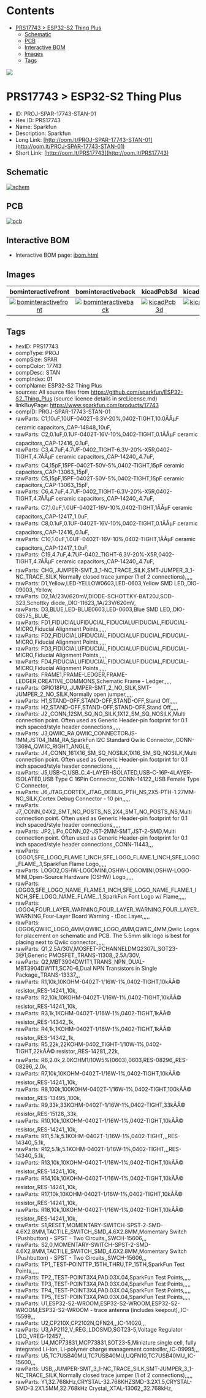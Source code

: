 



Contents
========

* [PRS17743 > ESP32-S2 Thing Plus](#prs17743--esp32-s2-thing-plus)
	* [Schematic](#schematic)
	* [PCB](#pcb)
	* [Interactive BOM](#interactive-bom)
	* [Images](#images)
	* [Tags](#tags)
  
![][im]
# PRS17743 > ESP32-S2 Thing Plus

- ID: PROJ-SPAR-17743-STAN-01
- Hex ID: PRS17743
- Name: Sparkfun
- Description: Sparkfun
- Long Link: [http://oom.lt/PROJ-SPAR-17743-STAN-01](http://oom.lt/PROJ-SPAR-17743-STAN-01)
- Short Link: [http://oom.lt/PRS17743](http://oom.lt/PRS17743)

## Schematic
  
[![schem](eagleSchemImage.png)](eagleSchemImage.png)
## PCB
  
[![pcb](eagleImage.png)](eagleImage.png)
## Interactive BOM

- Interactive BOM page: [ibom.html](https://htmlpreview.github.io/?https://github.com/oomlout/oomlout_OOMP_projects/blob/main/PROJ-SPAR-17743-STAN-01/kicad/bom/ibom.html)

## Images
  
  

|bominteractivefront|bominteractiveback|kicadPcb3d|kicadPcb3dFront|kicadPcb3dBack|eagleImage|eagleSchemImage|pcbdraw|pcbdrawback|
| :---: | :---: | :---: | :---: | :---: | :---: | :---: | :---: | :---: |
|[![bominteractivefront](bomFront_140.png)](bomFront.png)|[![bominteractiveback](bomBack_140.png)](bomBack.png)|[![kicadPcb3d](kicadPcb3d_140.png)](kicadPcb3d.png)|[![kicadPcb3dFront](kicadPcb3dFront_140.png)](kicadPcb3dFront.png)|[![kicadPcb3dBack](kicadPcb3dBack_140.png)](kicadPcb3dBack.png)|[![eagleImage](eagleImage_140.png)](eagleImage.png)|[![eagleSchemImage](eagleSchemImage_140.png)](eagleSchemImage.png)|[![pcbdraw](pcbdraw_140.png)](pcbdraw.png)|[![pcbdrawback](pcbdrawBack_140.png)](pcbdrawBack.png)|

## Tags

- hexID: PRS17743
- oompType: PROJ
- oompSize: SPAR
- oompColor: 17743
- oompDesc: STAN
- oompIndex: 01
- oompName: ESP32-S2 Thing Plus
- sources: All source files from https://github.com/sparkfun/ESP32-S2_Thing_Plus (source licence details in srcLicense.md)
- linkBuyPage: https://www.sparkfun.com/products/17743
- oompID: PROJ-SPAR-17743-STAN-01
- rawParts: C1,10uF,10UF-0402T-6.3V-20%,0402-TIGHT,10.0ÃÂµF ceramic capacitors,,CAP-14848,,10uF,
- rawParts: C2,0.1uF,0.1UF-0402T-16V-10%,0402-TIGHT,0.1ÃÂµF ceramic capacitors,,CAP-12416,,0.1uF,
- rawParts: C3,4.7uF,4.7UF-0402_TIGHT-6.3V-20%-X5R,0402-TIGHT,4.7ÃÂµF ceramic capacitors,,CAP-14240,,4.7uF,
- rawParts: C4,15pF,15PF-0402T-50V-5%,0402-TIGHT,15pF ceramic capacitors,,CAP-13063,,15pF,
- rawParts: C5,15pF,15PF-0402T-50V-5%,0402-TIGHT,15pF ceramic capacitors,,CAP-13063,,15pF,
- rawParts: C6,4.7uF,4.7UF-0402_TIGHT-6.3V-20%-X5R,0402-TIGHT,4.7ÃÂµF ceramic capacitors,,CAP-14240,,4.7uF,
- rawParts: C7,1.0uF,1.0UF-0402T-16V-10%,0402-TIGHT,1ÃÂµF ceramic capacitors,,CAP-12417,,1.0uF,
- rawParts: C8,0.1uF,0.1UF-0402T-16V-10%,0402-TIGHT,0.1ÃÂµF ceramic capacitors,,CAP-12416,,0.1uF,
- rawParts: C10,1.0uF,1.0UF-0402T-16V-10%,0402-TIGHT,1ÃÂµF ceramic capacitors,,CAP-12417,,1.0uF,
- rawParts: C19,4.7uF,4.7UF-0402_TIGHT-6.3V-20%-X5R,0402-TIGHT,4.7ÃÂµF ceramic capacitors,,CAP-14240,,4.7uF,
- rawParts: CHG,,JUMPER-SMT_3_1-NC_TRACE_SILK,SMT-JUMPER_3_1-NC_TRACE_SILK,Normally closed trace jumper (1 of 2 connections),,,,,
- rawParts: D1,Yellow,LED-YELLOW0603,LED-0603,Yellow SMD LED,,DIO-09003,,Yellow,
- rawParts: D2,1A/23V/620mV,DIODE-SCHOTTKY-BAT20J,SOD-323,Schottky diode,,DIO-11623,,1A/23V/620mV,
- rawParts: D3,BLUE,LED-BLUE0603,LED-0603,Blue SMD LED,,DIO-08575,,BLUE,
- rawParts: FD1,FIDUCIALUFIDUCIAL,FIDUCIALUFIDUCIAL,FIDUCIAL-MICRO,Fiducial Alignment Points,,,,,
- rawParts: FD2,FIDUCIALUFIDUCIAL,FIDUCIALUFIDUCIAL,FIDUCIAL-MICRO,Fiducial Alignment Points,,,,,
- rawParts: FD3,FIDUCIALUFIDUCIAL,FIDUCIALUFIDUCIAL,FIDUCIAL-MICRO,Fiducial Alignment Points,,,,,
- rawParts: FD4,FIDUCIALUFIDUCIAL,FIDUCIALUFIDUCIAL,FIDUCIAL-MICRO,Fiducial Alignment Points,,,,,
- rawParts: FRAME1,FRAME-LEDGER,FRAME-LEDGER,CREATIVE_COMMONS,Schematic Frame - Ledger,,,,,
- rawParts: GPIO18PU,,JUMPER-SMT_2_NO_SILK,SMT-JUMPER_2_NO_SILK,Normally open jumper,,,,,
- rawParts: H1,STAND-OFF,STAND-OFF,STAND-OFF,Stand Off,,,,,
- rawParts: H2,STAND-OFF,STAND-OFF,STAND-OFF,Stand Off,,,,,
- rawParts: J2,,CONN_12SM_SQ_NO_SILK,1X12_SM_SQ_NOSILK,Multi connection point. Often used as Generic Header-pin footprint for 0.1 inch spaced/style header connections,,,,,
- rawParts: J3,QWIIC_RA,QWIIC_CONNECTORJS-1MM,JST04_1MM_RA,SparkFun I2C Standard Qwiic Connector,,CONN-13694,,QWIIC_RIGHT_ANGLE,
- rawParts: J4,,CONN_161X16_SM_SQ_NOSILK,1X16_SM_SQ_NOSILK,Multi connection point. Often used as Generic Header-pin footprint for 0.1 inch spaced/style header connections,,,,,
- rawParts: J5,USB-C,USB_C_4-LAYER-ISOLATED,USB-C-16P-4LAYER-ISOLATED,USB Type C 16Pin Connector,,CONN-14122,,USB Female Type C Connector,
- rawParts: J6,JTAG,CORTEX_JTAG_DEBUG_PTH_NS,2X5-PTH-1.27MM-NO_SILK,Cortex Debug Connector - 10 pin,,,,,
- rawParts: J7,,CONN_04X2_SMT_NO_POSTS_NS,2X4_SMT_NO_POSTS_NS,Multi connection point. Often used as Generic Header-pin footprint for 0.1 inch spaced/style header connections,,,,,
- rawParts: JP2,LiPo,CONN_02-JST-2MM-SMT,JST-2-SMD,Multi connection point. Often used as Generic Header-pin footprint for 0.1 inch spaced/style header connections,,CONN-11443,,,
- rawParts: LOGO1,SFE_LOGO_FLAME.1_INCH,SFE_LOGO_FLAME.1_INCH,SFE_LOGO_FLAME_.1,SparkFun Flame Logo,,,,,
- rawParts: LOGO2,OSHW-LOGOMINI,OSHW-LOGOMINI,OSHW-LOGO-MINI,Open-Source Hardware (OSHW) Logo,,,,,
- rawParts: LOGO3,SFE_LOGO_NAME_FLAME.1_INCH,SFE_LOGO_NAME_FLAME.1_INCH,SFE_LOGO_NAME_FLAME_.1,SparkFun Font Logo w/ Flame,,,,,
- rawParts: LOGO4,FOUR_LAYER_WARNING,FOUR_LAYER_WARNING,FOUR_LAYER_WARNING,Four-Layer Board Warning - tDoc Layer,,,,,
- rawParts: LOGO6,QWIIC_LOGO_4MM,QWIIC_LOGO_4MM,QWIIC_4MM,Qwiic Logos for placement on schematic and PCB. The 5.5mm silk logo is best for placing next to Qwiic connector.,,,,,
- rawParts: Q1,2.5A/30V,MOSFET-PCHANNELDMG2307L,SOT23-3@1,Generic PMOSFET,,TRANS-11308,,2.5A/30V,
- rawParts: Q2,MBT3904DW1T1,TRANS_NPN_DUAL-MBT3904DW1T1,SC70-6,Dual NPN Transistors in Single Package,,TRANS-13337,,,
- rawParts: R1,10k,10KOHM-0402T-1/16W-1%,0402-TIGHT,10kÃÂ© resistor,,RES-14241,,10k,
- rawParts: R2,10k,10KOHM-0402T-1/16W-1%,0402-TIGHT,10kÃÂ© resistor,,RES-14241,,10k,
- rawParts: R3,1k,1KOHM-0402T-1/16W-1%,0402-TIGHT,1kÃÂ© resistor,,RES-14342,,1k,
- rawParts: R4,1k,1KOHM-0402T-1/16W-1%,0402-TIGHT,1kÃÂ© resistor,,RES-14342,,1k,
- rawParts: R5,22k,22KOHM-0402_TIGHT-1/10W-1%,0402-TIGHT,22kÃÂ© resistor,,RES-14281,,22k,
- rawParts: R6,2.0k,2.0KOHM1/10W5%(0603),0603,RES-08296,,RES-08296,,2.0k,
- rawParts: R7,10k,10KOHM-0402T-1/16W-1%,0402-TIGHT,10kÃÂ© resistor,,RES-14241,,10k,
- rawParts: R8,100k,100KOHM-0402T-1/16W-1%,0402-TIGHT,100kÃÂ© resistor,,RES-13495,,100k,
- rawParts: R9,33k,33KOHM-0402T-1/16W-1%,0402-TIGHT,33kÃÂ© resistor,,RES-15128,,33k,
- rawParts: R10,10k,10KOHM-0402T-1/16W-1%,0402-TIGHT,10kÃÂ© resistor,,RES-14241,,10k,
- rawParts: R11,5.1k,5.1KOHM-0402T-1/16W-1%,0402-TIGHT,,,RES-14340,,5.1k,
- rawParts: R12,5.1k,5.1KOHM-0402T-1/16W-1%,0402-TIGHT,,,RES-14340,,5.1k,
- rawParts: R13,10k,10KOHM-0402T-1/16W-1%,0402-TIGHT,10kÃÂ© resistor,,RES-14241,,10k,
- rawParts: R14,10k,10KOHM-0402T-1/16W-1%,0402-TIGHT,10kÃÂ© resistor,,RES-14241,,10k,
- rawParts: R17,10k,10KOHM-0402T-1/16W-1%,0402-TIGHT,10kÃÂ© resistor,,RES-14241,,10k,
- rawParts: R18,10k,10KOHM-0402T-1/16W-1%,0402-TIGHT,10kÃÂ© resistor,,RES-14241,,10k,
- rawParts: S1,RESET,MOMENTARY-SWITCH-SPST-2-SMD-4.6X2.8MM,TACTILE_SWITCH_SMD_4.6X2.8MM,Momentary Switch (Pushbutton) - SPST - Two Circuits,,SWCH-15606,,,
- rawParts: S2,0,MOMENTARY-SWITCH-SPST-2-SMD-4.6X2.8MM,TACTILE_SWITCH_SMD_4.6X2.8MM,Momentary Switch (Pushbutton) - SPST - Two Circuits,,SWCH-15606,,,
- rawParts: TP1,,TEST-POINTTP_15TH_THRU,TP_15TH,SparkFun Test Points,,,,,
- rawParts: TP2,,TEST-POINT3X4,PAD.03X.04,SparkFun Test Points,,,,,
- rawParts: TP3,,TEST-POINT3X4,PAD.03X.04,SparkFun Test Points,,,,,
- rawParts: TP4,,TEST-POINT3X4,PAD.03X.04,SparkFun Test Points,,,,,
- rawParts: TP5,,TEST-POINT3X4,PAD.03X.04,SparkFun Test Points,,,,,
- rawParts: U1,ESP32-S2-WROOM,ESP32-S2-WROOM,ESP32-S2-WROOM,ESP32-S2-WROOM - trace antenna (includes keepout),,IC-15599,,,
- rawParts: U2,CP210X,CP2102N,QFN24,,,IC-14020,,,
- rawParts: U3,AP2112,V_REG_LDOSMD,SOT23-5,Voltage Regulator LDO,,VREG-12457,,,
- rawParts: U4,MCP73831,MCP73831,SOT23-5,Miniature single cell, fully integrated Li-Ion, Li-polymer charge management controller,,IC-09995,,,
- rawParts: U5,TC7USB40MU,TC7USB40MU,UQFN10,TC7USB40MU,,IC-15600,,,
- rawParts: USB,,JUMPER-SMT_3_1-NC_TRACE_SILK,SMT-JUMPER_3_1-NC_TRACE_SILK,Normally closed trace jumper (1 of 2 connections),,,,,
- rawParts: Y1,32.768kHz,CRYSTAL-32.768KHZSMD-3.2X1.5,CRYSTAL-SMD-3.2X1.5MM,32.768kHz Crystal,,XTAL-13062,,32.768kHz,



[im]: kicadPcb3d_450.png
